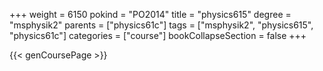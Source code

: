 +++
weight = 6150
pokind = "PO2014"
title = "physics615"
degree = "msphysik2"
parents = ["physics61c"]
tags = ["msphysik2", "physics615", "physics61c"]
categories = ["course"]
bookCollapseSection = false
+++

{{< genCoursePage >}}
